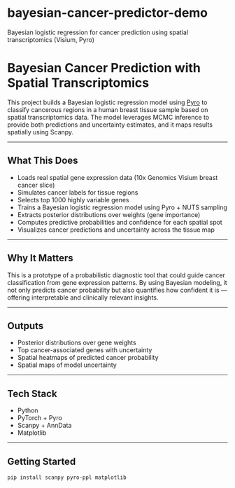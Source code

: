 # bayesian-cancer-predictor-demo
Bayesian logistic regression for cancer prediction using spatial transcriptomics (Visium, Pyro)


# Bayesian Cancer Prediction with Spatial Transcriptomics

This project builds a Bayesian logistic regression model using [Pyro](https://pyro.ai/) to classify cancerous regions in a human breast tissue sample based on spatial transcriptomics data. The model leverages MCMC inference to provide both predictions and uncertainty estimates, and it maps results spatially using Scanpy.

---

## What This Does

- Loads real spatial gene expression data (10x Genomics Visium breast cancer slice)
- Simulates cancer labels for tissue regions
- Selects top 1000 highly variable genes
- Trains a Bayesian logistic regression model using Pyro + NUTS sampling
- Extracts posterior distributions over weights (gene importance)
- Computes predictive probabilities and confidence for each spatial spot
- Visualizes cancer predictions and uncertainty across the tissue map

---

## Why It Matters

This is a prototype of a probabilistic diagnostic tool that could guide cancer classification from gene expression patterns. By using Bayesian modeling, it not only predicts cancer probability but also quantifies how confident it is — offering interpretable and clinically relevant insights.

---

## Outputs

- Posterior distributions over gene weights
- Top cancer-associated genes with uncertainty
- Spatial heatmaps of predicted cancer probability
- Spatial maps of model uncertainty

---

## Tech Stack

- Python
- PyTorch + Pyro
- Scanpy + AnnData
- Matplotlib

---

## Getting Started

```bash
pip install scanpy pyro-ppl matplotlib
